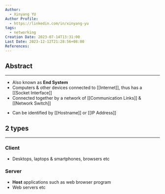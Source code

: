 ```yaml
---
Author:
  - Xinyang YU
Author Profile:
  - https://linkedin.com/in/xinyang-yu
tags:
  - networking
Creation Date: 2023-07-14T13:31:00
Last Date: 2023-12-12T21:28:56+08:00
References: 
---
```

## Abstract
---
* Also known as **End System**
* Computers & other devices connected to [[Internet]], thus has a [[Socket Interface]] 
* Connected together by a network of [[Communication Links]] & [[Network Switch]]
- Can be identified by [[Hostname]] or [[IP Address]]

## 2 types 
---
### Client
- Desktops, laptops & smartphones, browsers etc
### Server
- **Host** applications such as web browser program
- Web servers etc